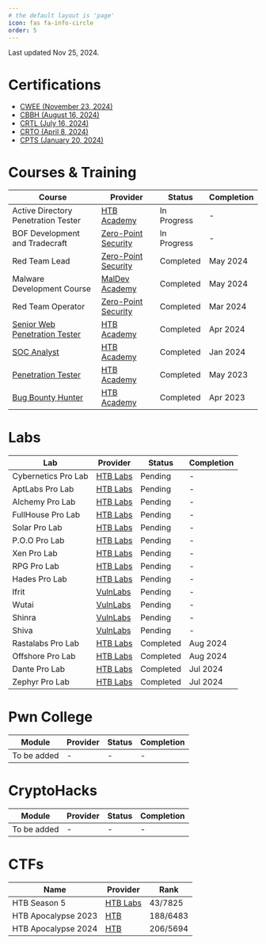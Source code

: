 ```yaml
---
# the default layout is 'page'
icon: fas fa-info-circle
order: 5
---
```


Last updated Nov 25, 2024.

# Certifications
* [CWEE (November 23, 2024)](https://www.credly.com/badges/a26acf65-d95d-477f-8ec1-53a70c5894d8/public_url)
* [CBBH (August 16, 2024)](https://www.credly.com/badges/9dc5a232-5920-40f9-a293-30915bc9e84e/public_url)
* [CRTL (July 16, 2024)](https://api.eu.badgr.io/public/assertions/obJa8cz1SGips8IJ9Pi9FA?identity__email=hrafnulf13%40gmail.com)
* [CRTO (April 8, 2024)](https://api.eu.badgr.io/public/assertions/b4HNU6ORSu6I-UItuCdTlQ?identity__email=hrafnulf13%40gmail.com)
* [CPTS (January 20, 2024)](https://www.credly.com/badges/e933a070-c9e7-4159-a06a-6c42a5482185/public_url)

# Courses & Training

| Course                                                                                                                 | Provider                                                        | Status      | Completion |
| ---------------------------------------------------------------------------------------------------------------------- | --------------------------------------------------------------- | ----------- | ---------- |
| Active Directory Penetration Tester                                                                                    | [HTB Academy](https://academy.hackthebox.com/)                  | In Progress | -          |
| BOF Development and Tradecraft                                                                                         | [Zero-Point Security](https://training.zeropointsecurity.co.uk) | In Progress | -          |
| Red Team Lead                                                                                                          | [Zero-Point Security](https://training.zeropointsecurity.co.uk) | Completed   | May 2024   |
| Malware Development Course                                                                                             | [MalDev Academy](https://maldevacademy.com/)                    | Completed   | May 2024   |
| Red Team Operator                                                                                                      | [Zero-Point Security](https://training.zeropointsecurity.co.uk) | Completed   | Mar 2024   |
| [Senior Web Penetration Tester](https://academy.hackthebox.com/achievement/badge/f32475c2-f8ec-11ee-b18d-bea50ffe6cb4) | [HTB Academy](https://academy.hackthebox.com/)                  | Completed   | Apr 2024   |
| [SOC Analyst](https://academy.hackthebox.com/achievement/badge/8edafa55-a967-11ee-bfb6-bea50ffe6cb4)                   | [HTB Academy](https://academy.hackthebox.com/)                  | Completed   | Jan 2024   |
| [Penetration Tester](https://academy.hackthebox.com/achievement/badge/36a7d89a-edc2-11ed-acfc-bea50ffe6cb4)            | [HTB Academy](https://academy.hackthebox.com/)                  | Completed   | May 2023   |
| [Bug Bounty Hunter](https://academy.hackthebox.com/achievement/badge/04a53615-d774-11ed-acfc-bea50ffe6cb4)             | [HTB Academy](https://academy.hackthebox.com/)                  | Completed   | Apr 2023   |

# Labs

| Lab                 | Provider                                | Status    | Completion |
| ------------------- | --------------------------------------- | --------- | ---------- |
| Cybernetics Pro Lab | [HTB Labs](https://app.hackthebox.com/) | Pending   | -          |
| AptLabs Pro Lab     | [HTB Labs](https://app.hackthebox.com/) | Pending   | -          |
| Alchemy Pro Lab     | [HTB Labs](https://app.hackthebox.com/) | Pending   | -          |
| FullHouse Pro Lab   | [HTB Labs](https://app.hackthebox.com/) | Pending   | -          |
| Solar Pro Lab       | [HTB Labs](https://app.hackthebox.com/) | Pending   | -          |
| P.O.O Pro Lab       | [HTB Labs](https://app.hackthebox.com/) | Pending   | -          |
| Xen Pro Lab         | [HTB Labs](https://app.hackthebox.com/) | Pending   | -          |
| RPG Pro Lab         | [HTB Labs](https://app.hackthebox.com/) | Pending   | -          |
| Hades Pro Lab       | [HTB Labs](https://app.hackthebox.com/) | Pending   | -          |
| Ifrit               | [VulnLabs](https://www.vulnlab.com/)    | Pending   | -          |
| Wutai               | [VulnLabs](https://www.vulnlab.com/)    | Pending   | -          |
| Shinra              | [VulnLabs](https://www.vulnlab.com/)    | Pending   | -          |
| Shiva               | [VulnLabs](https://www.vulnlab.com/)    | Pending   | -          |
| Rastalabs Pro Lab   | [HTB Labs](https://app.hackthebox.com/) | Completed | Aug 2024   |
| Offshore Pro Lab    | [HTB Labs](https://app.hackthebox.com/) | Completed | Aug 2024   |
| Dante Pro Lab       | [HTB Labs](https://app.hackthebox.com/) | Completed | Jul 2024   |
| Zephyr Pro Lab      | [HTB Labs](https://app.hackthebox.com/) | Completed | Jul 2024   |

# Pwn College

| Module      | Provider | Status | Completion |
| ----------- | -------- | ------ | ---------- |
| To be added | -        | -      | -          |

# CryptoHacks

| Module      | Provider | Status | Completion |
| ----------- | -------- | ------ | ---------- |
| To be added | -        | -      | -          |


# CTFs

| Name                | Provider                                | Rank     |
| ------------------- | --------------------------------------- | -------- |
| HTB Season 5        | [HTB Labs](https://app.hackthebox.com/) | 43/7825  |
| HTB Apocalypse 2023 | [HTB](https://ctf.hackthebox.com/)      | 188/6483 |
| HTB Apocalypse 2024 | [HTB](https://ctf.hackthebox.com/)      | 206/5694 |
